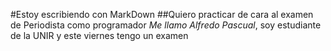 #Estoy escribiendo con MarkDown
##Quiero practicar de cara al examen de Periodista como programador
*Me llamo Alfredo Pascual*, soy estudiante de la UNIR y este viernes tengo un examen